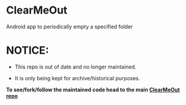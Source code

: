 ClearMeOut
==========

Android app to periodically empty a specified folder

# NOTICE:

 - This repo is out of date and no longer maintained.

 - It is only being kept for archive/historical purposes.


**To see/fork/follow the maintained code head to the main [ClearMeOut repo](https://github.com/indivisible-irl/ClearMeOut)**
